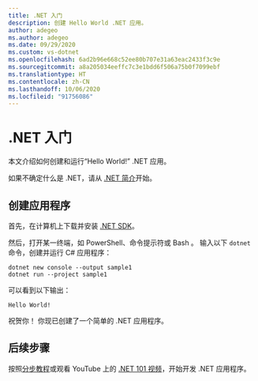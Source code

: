 ```yaml
---
title: .NET 入门
description: 创建 Hello World .NET 应用。
author: adegeo
ms.author: adegeo
ms.date: 09/29/2020
ms.custom: vs-dotnet
ms.openlocfilehash: 6ad2b96e668c52ee80b707e31a63eac2433f3c9e
ms.sourcegitcommit: a8a205034eeffc7c3e1bdd6f506a75b0f7099ebf
ms.translationtype: HT
ms.contentlocale: zh-CN
ms.lasthandoff: 10/06/2020
ms.locfileid: "91756086"
---
```

# <a name="get-started-with-net"></a>.NET 入门

本文介绍如何创建和运行“Hello World!” .NET 应用。

如果不确定什么是 .NET，请从 [.NET 简介](introduction.md)开始。

## <a name="create-an-application"></a>创建应用程序

首先，在计算机上下载并安装 [.NET SDK](https://dotnet.microsoft.com/download/dotnet-core)。

然后，打开某一终端，如 PowerShell、命令提示符或 Bash  。 输入以下 `dotnet` 命令，创建并运行 C# 应用程序：

```dotnetcli
dotnet new console --output sample1
dotnet run --project sample1
```

可以看到以下输出：

```output
Hello World!
```

祝贺你！ 你现已创建了一个简单的 .NET 应用程序。

## <a name="next-steps"></a>后续步骤

按照[分步教程](../standard/get-started.md)或观看 YouTube 上的 [.NET 101 视频](https://www.youtube.com/playlist?list=PLdo4fOcmZ0oWoazjhXQzBKMrFuArxpW80)，开始开发 .NET 应用程序。
